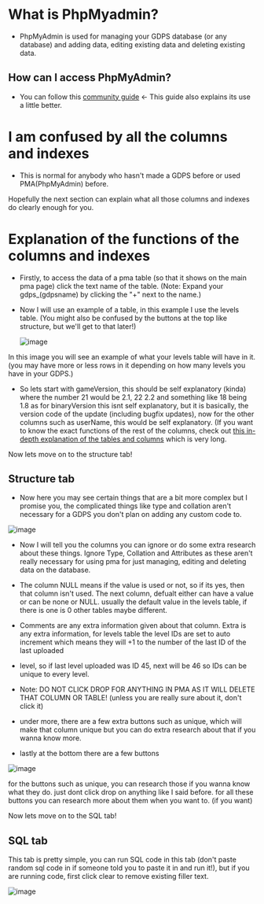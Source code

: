 # What is PhpMyadmin?

- PhpMyAdmin is used for managing your GDPS database (or any database) and adding data, editing existing data and deleting existing data.

## How can I access PhpMyAdmin?

- You can follow this [community guide](faq/accessing-pma.md) <- This guide also explains its use a little better.

# I am confused by all the columns and indexes

- This is normal for anybody who hasn't made a GDPS before or used PMA(PhpMyAdmin) before.

Hopefully the next section can explain what all those columns and indexes do clearly enough for you.

# Explanation of the functions of the columns and indexes

- Firstly, to access the data of a pma table (so that it shows on the main pma page) click the text name of the table. (Note: Expand your gdps_(gdpsname) by clicking the "+" next to the name.)

- Now I will use an example of a table, in this example I use the levels table. (You might also be confused by the buttons at the top like structure, but we'll get to that later!)

  ![image](https://github.com/MathieuAR-GDPSFH/community-guide/assets/128159902/2247d5a9-6302-4743-9b3f-4f6412db54e2)

In this image you will see an example of what your levels table will have in it. (you may have more or less rows in it depending on how many levels you have in your GDPS.)

- So lets start with gameVersion, this should be self explanatory (kinda) where the number 21 would be 2.1, 22 2.2 and something like 18 being 1.8 as for binaryVersion this isnt self explanatory,
 but it is basically, the version code of the update (including bugfix updates), now for the other columns such as userName, this would be self explanatory. (If you want to know the exact functions of the rest of the columns, check out 
 [this in-depth explanation of the tables and columns](phpmyadmin/detailed-explanation-of-the-phpmyadmin-tables.md) which is very long.

Now lets move on to the structure tab!
## Structure tab
- Now here you may see certain things that are a bit more complex but I promise you, the complicated things like type and collation aren't necessary for a GDPS you don't plan on adding any custom code to.

 ![image](https://github.com/MathieuAR-GDPSFH/community-guide/assets/128159902/70eb5a06-8705-4d9d-8059-afd175cf2ce9)

 - Now I will tell you the columns you can ignore or do some extra research about these things. Ignore Type, Collation and Attributes as these aren't really necessary for using pma for just managing, editing and deleting data on the database.
- The column NULL means if the value is used or not, so if its yes, then that column isn't used. The next column, defualt either can have a value or can be none or NULL. usually the default value in the levels table, if there is one is 0 other tables maybe different.
- Comments are any extra information given about that column. Extra is any extra information, for levels table the level IDs are set to auto increment which means they will +1 to the number of the last ID of the last uploaded
- level, so if last level uploaded was ID 45, next will be 46 so IDs can be unique to every level.
- Note: DO NOT CLICK DROP FOR ANYTHING IN PMA AS IT WILL DELETE THAT COLUMN OR TABLE! (unless you are really sure about it, don't click it)
- under more, there are a few extra buttons such as unique, which will make that column unique but you can do extra research about that if you wanna know more.

- lastly at the bottom there are a few buttons

![image](https://github.com/MathieuAR-GDPSFH/community-guide/assets/128159902/7cdac95f-3e74-49ae-a773-3b7eba056e96)

for the buttons such as unique, you can research those if you wanna know what they do. just dont click drop on anything like I said before.
for all these buttons you can research more about them when you want to. (if you want)

Now lets move on to the SQL tab!

## SQL tab

This tab is pretty simple, you can run SQL code in this tab (don't paste random sql code in if someone told you to paste it in and run it!), but if you are running code, first click clear to remove existing filler text.

![image](https://github.com/MathieuAR-GDPSFH/community-guide/assets/128159902/e16eac63-f58b-46f8-a581-76649e27d6af)



 
